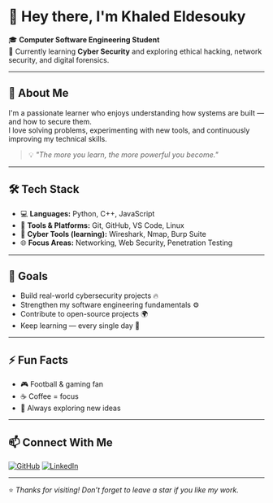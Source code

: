 # 👋 Hey there, I'm Khaled Eldesouky  

🎓 **Computer Software Engineering Student**  
🧠 Currently learning **Cyber Security** and exploring ethical hacking, network security, and digital forensics.  

---

## 🚀 About Me
I'm a passionate learner who enjoys understanding how systems are built — and how to secure them.  
I love solving problems, experimenting with new tools, and continuously improving my technical skills.  

> 💡 *"The more you learn, the more powerful you become."*

---

## 🛠️ Tech Stack
- 💻 **Languages:** Python, C++, JavaScript  
- 🧰 **Tools & Platforms:** Git, GitHub, VS Code, Linux  
- 🔐 **Cyber Tools (learning):** Wireshark, Nmap, Burp Suite  
- 🌐 **Focus Areas:** Networking, Web Security, Penetration Testing  

---

## 🎯 Goals
- Build real-world cybersecurity projects 🔥  
- Strengthen my software engineering fundamentals ⚙️  
- Contribute to open-source projects 🌍  
- Keep learning — every single day 🚀  

---

## ⚡ Fun Facts
- 🎮 Football & gaming fan  
- ☕ Coffee = focus  
- 💭 Always exploring new ideas  

---

## 📫 Connect With Me
[![GitHub](https://img.shields.io/badge/GitHub-Deskoo-black?style=for-the-badge&logo=github)](https://github.com/Deskoo)
[![LinkedIn](https://img.shields.io/badge/LinkedIn-Khaled%20Eldesouky-blue?style=for-the-badge&logo=linkedin)](https://www.linkedin.com/in/khaled-eldesoky-b5a386332)

---

⭐ *Thanks for visiting! Don’t forget to leave a star if you like my work.*
